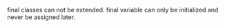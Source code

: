 final classes can not be extended.
final variable can only be initialized and never be assigned later.
